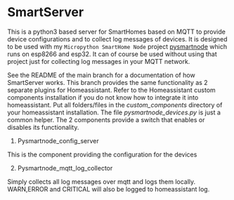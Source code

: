 # SmartServer

This is a python3 based server for SmartHomes based on MQTT to provide device configurations and to collect log messages of devices. 
It is designed to be used with my ``Micropython SmartHome Node`` project [pysmartnode](https://github.com/kevinkk525/pysmartnode) which runs on esp8266 and esp32.
It can of course be used without using that project just for collecting log messages in your MQTT network.

See the README of the main branch for a documentation of how SmartServer works.
This branch provides the same functionality as 2 separate plugins for Homeassistant.
Refer to the Homeassistant custom components installation if you do not know how to integrate it into homeassistant.
Put all folders/files in the *custom_components* directory of your homeassistant installation. The file *pysmartnode_devices.py* is just a common helper.
The 2 components provide a switch that enables or disables its functionality.

1)  Pysmartnode_config_server

This is the component providing the configuration for the devices

2) Pysmartnode_mqtt_log_collector

Simply collects all log messages over mqtt and logs them locally. WARN,ERROR and CRITICAL will also be logged to homeassistant log.


